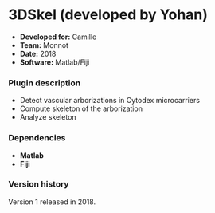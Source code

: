# 3DSkel (developed by Yohan)

* **Developed for:** Camille
* **Team:** Monnot
* **Date:** 2018
* **Software:** Matlab/Fiji

### Plugin description

* Detect vascular arborizations in Cytodex microcarriers
* Compute skeleton of the arborization
* Analyze skeleton

### Dependencies

* **Matlab**
* **Fiji**

### Version history

Version 1 released in 2018.

